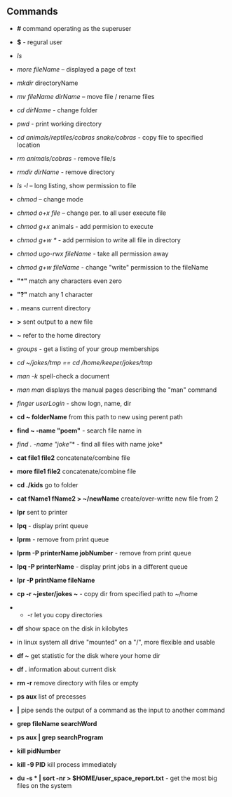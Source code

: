 ## Commands 
- **#** command operating as the superuser
- **$** - regural user 
- *ls* 
- *more fileName* – displayed a page of text
- *mkdir* directoryName
- *mv fileName dirName* – move file / rename files
- *cd dirName* - change folder 
- *pwd* - print working directory 
- *cd animals/reptiles/cobras snake/cobras* - copy file to specified location  
- *rm animals/cobras* - remove file/s
- *rmdir dirName* - remove directory 
- *ls -l* – long listing, show permission to file 
- *chmod* – change mode
- *chmod o+x file* – change per. to all user execute file 

- *chmod g+x* animals - add permision to execute
- *chmod g+w \** - add permision to write all file in directory
- *chmod ugo-rwx fileName* - take all permission away 
- *chmod g+w fileName* - change "write" permission to the fileName
- **"*"** match any characters even zero 
- **"?"** match any 1 character 
- **.** means current directory
- **>** sent output to a new file
- **~** refer to the home directory
- *groups* - get a listing of your group memberships
- *cd ~/jokes/tmp == cd /home/keeper/jokes/tmp*
- *man -k* spell-check a document
- *man man* displays the manual pages describing the "man" command
- *finger userLogin* - show logn, name, dir
- **cd ~ folderName** from this path to new using perent path 
- **find ~ -name "poem"** - search file name in 
- **find . -name "joke*"** - find all files with name joke*
- **cat file1 file2** concatenate/combine file 
- **more file1 file2** concatenate/combine file
- **cd ./kids** go to folder
- **cat fName1 fName2 > ~/newName** create/over-writte new file from 2
- **lpr** sent to printer 
- **lpq** - display print queue
- **lprm** - remove from print queue
- **lprm -P printerName jobNumber** - remove from print queue
- **lpq -P printerName** - display print jobs in a different queue
- **lpr -P printName fileName**
- **cp -r ~jester/jokes ~** - copy dir from specified path to ~/home
- - -r let you copy directories 
- **df** show space on the disk in kilobytes
- in linux system all drive "mounted" on a "/", more flexible and usable
- **df ~** get statistic for the disk where your home dir
- **df .** information about current disk
- **rm -r** remove directory with files or empty
- **ps aux** list of precesses
- **|** pipe sends the output of a command as the input to another command
- **grep fileName searchWord**
- **ps aux | grep searchProgram**
- **kill pidNumber**
- **kill -9 PID** kill process immediately
- **du -s * | sort -nr > $HOME/user_space_report.txt** - get the most big files on the system 